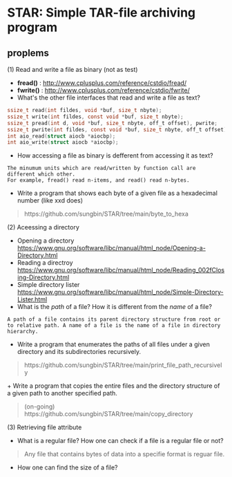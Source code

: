 # STAR: Simple TAR-file archiving program

## proplems
(1) Read and write a file as binary (not as test)
+ __fread()__ : <http://www.cplusplus.com/reference/cstdio/fread/>  
+ __fwrite()__ : <http://www.cplusplus.com/reference/cstdio/fwrite/>  
+ What's the other file interfaces that read and write a file as text?  
```C
ssize_t read(int fildes, void *buf, size_t nbyte);
ssize_t write(int fildes, const void *buf, size_t nbyte);
ssize_t pread(int d, void *buf, size_t nbyte, off_t offset), pwrite;
ssize_t pwrite(int fildes, const void *buf, size_t nbyte, off_t offset);
int aio_read(struct aiocb *aiocbp);
int aio_write(struct aiocb *aiocbp);
```
+ How accessing a file as binary is defferent from accessing it as text?  
```
The minumum units which are read/written by function call are different which other.
For example, fread() read n-items, and read() read n-bytes.
```

+ Write a program that shows each byte of a given file as a hexadecimal number (like xxd does) 
<blockquote> https://github.com/sungbin/STAR/tree/main/byte_to_hexa</blockquote>

(2) Aceessing a directory
+ Opening a directory  <https://www.gnu.org/software/libc/manual/html_node/Opening-a-Directory.html>
+ Reading a directroy  <https://www.gnu.org/software/libc/manual/html_node/Reading_002fClosing-Directory.html>  
+ Simple directory lister  <https://www.gnu.org/software/libc/manual/html_node/Simple-Directory-Lister.html>  
+ What is the _path_ of a file? How it is different from the _name_ of a file?  
```
A path of a file contains its parent directory structure from root or to relative path. A name of a file is the name of a file in directory hierarchy.
```
+ Write a program that enumerates the paths of all files under a given directory and its subdirectories recursively.  
<blockquote> https://github.com/sungbin/STAR/tree/main/print_file_path_recursively</blockquote>
+ Write a program that copies the entire files and the directory structure of a given path to another specified path.  
<blockquote>(on-going) https://github.com/sungbin/STAR/tree/main/copy_directory</blockquote>

(3) Retrieving file attribute
  - What is a regular file? How one can check if a file is a regular file or not?
<blockquote>
Any file that contains bytes of data into a specifie format is reguar file.
</blockquote>

  - How one can find the size of a file?
